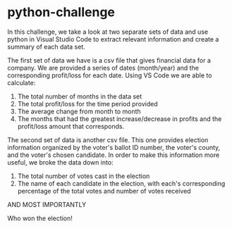 # python-challenge

In this challenge, we take a look at two separate sets of data and use python in Visual Studio Code to extract relevant information and create a summary of each data set. 

The first set of data we have is a csv file that gives financial data for a company. We are provided a series of dates (month/year) and the corresponding profit/loss for each date. Using VS Code we are able to calculate:
1. The total number of months in the data set
2. The total profit/loss for the time period provided
3. The average change from month to month
4. The months that had the greatest increase/decrease in profits and the profit/loss amount that corresponds.

The second set of data is another csv file. This one provides election information organized by the voter's ballot ID number, the voter's county, and the voter's chosen candidate. In order to make this information more useful, we broke the data down into:
1. The total number of votes cast in the election
2. The name of each candidate in the election, with each's corresponding percentage of the total votes and number of votes received

AND MOST IMPORTANTLY

Who won the election!
